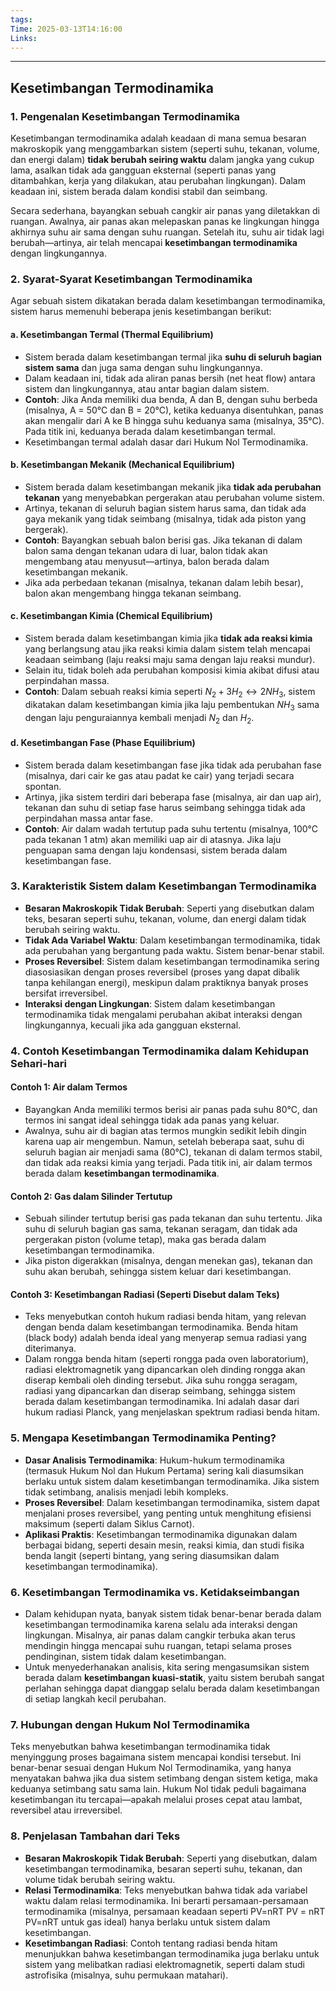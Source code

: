 ```yaml
---
tags: 
Time: 2025-03-13T14:16:00
Links:
---
```

---
## Kesetimbangan Termodinamika
### 1. Pengenalan Kesetimbangan Termodinamika
Kesetimbangan termodinamika adalah keadaan di mana semua besaran makroskopik yang menggambarkan sistem (seperti suhu, tekanan, volume, dan energi dalam) **tidak berubah seiring waktu** dalam jangka yang cukup lama, asalkan tidak ada gangguan eksternal (seperti panas yang ditambahkan, kerja yang dilakukan, atau perubahan lingkungan). Dalam keadaan ini, sistem berada dalam kondisi stabil dan seimbang.

Secara sederhana, bayangkan sebuah cangkir air panas yang diletakkan di ruangan. Awalnya, air panas akan melepaskan panas ke lingkungan hingga akhirnya suhu air sama dengan suhu ruangan. Setelah itu, suhu air tidak lagi berubah—artinya, air telah mencapai **kesetimbangan termodinamika** dengan lingkungannya.
### 2. Syarat-Syarat Kesetimbangan Termodinamika
Agar sebuah sistem dikatakan berada dalam kesetimbangan termodinamika, sistem harus memenuhi beberapa jenis kesetimbangan berikut:
#### **a. Kesetimbangan Termal (Thermal Equilibrium)**
- Sistem berada dalam kesetimbangan termal jika **suhu di seluruh bagian sistem sama** dan juga sama dengan suhu lingkungannya.
- Dalam keadaan ini, tidak ada aliran panas bersih (net heat flow) antara sistem dan lingkungannya, atau antar bagian dalam sistem.
- **Contoh**: Jika Anda memiliki dua benda, A dan B, dengan suhu berbeda (misalnya, A = 50°C dan B = 20°C), ketika keduanya disentuhkan, panas akan mengalir dari A ke B hingga suhu keduanya sama (misalnya, 35°C). Pada titik ini, keduanya berada dalam kesetimbangan termal.
- Kesetimbangan termal adalah dasar dari Hukum Nol Termodinamika.
#### **b. Kesetimbangan Mekanik (Mechanical Equilibrium)**
- Sistem berada dalam kesetimbangan mekanik jika **tidak ada perubahan tekanan** yang menyebabkan pergerakan atau perubahan volume sistem.
- Artinya, tekanan di seluruh bagian sistem harus sama, dan tidak ada gaya mekanik yang tidak seimbang (misalnya, tidak ada piston yang bergerak).
- **Contoh**: Bayangkan sebuah balon berisi gas. Jika tekanan di dalam balon sama dengan tekanan udara di luar, balon tidak akan mengembang atau menyusut—artinya, balon berada dalam kesetimbangan mekanik.
- Jika ada perbedaan tekanan (misalnya, tekanan dalam lebih besar), balon akan mengembang hingga tekanan seimbang.
#### **c. Kesetimbangan Kimia (Chemical Equilibrium)**
- Sistem berada dalam kesetimbangan kimia jika **tidak ada reaksi kimia** yang berlangsung atau jika reaksi kimia dalam sistem telah mencapai keadaan seimbang (laju reaksi maju sama dengan laju reaksi mundur).
- Selain itu, tidak boleh ada perubahan komposisi kimia akibat difusi atau perpindahan massa.
- **Contoh**: Dalam sebuah reaksi kimia seperti $N_2 + 3H_2 \leftrightarrow 2NH_3$, sistem dikatakan dalam kesetimbangan kimia jika laju pembentukan $NH_3$ sama dengan laju penguraiannya kembali menjadi $N_2$​ dan $H_2$​.
#### **d. Kesetimbangan Fase (Phase Equilibrium)**
- Sistem berada dalam kesetimbangan fase jika tidak ada perubahan fase (misalnya, dari cair ke gas atau padat ke cair) yang terjadi secara spontan.
- Artinya, jika sistem terdiri dari beberapa fase (misalnya, air dan uap air), tekanan dan suhu di setiap fase harus seimbang sehingga tidak ada perpindahan massa antar fase.
- **Contoh**: Air dalam wadah tertutup pada suhu tertentu (misalnya, 100°C pada tekanan 1 atm) akan memiliki uap air di atasnya. Jika laju penguapan sama dengan laju kondensasi, sistem berada dalam kesetimbangan fase.
### 3. Karakteristik Sistem dalam Kesetimbangan Termodinamika
- **Besaran Makroskopik Tidak Berubah**: Seperti yang disebutkan dalam teks, besaran seperti suhu, tekanan, volume, dan energi dalam tidak berubah seiring waktu.
- **Tidak Ada Variabel Waktu**: Dalam kesetimbangan termodinamika, tidak ada perubahan yang bergantung pada waktu. Sistem benar-benar stabil.
- **Proses Reversibel**: Sistem dalam kesetimbangan termodinamika sering diasosiasikan dengan proses reversibel (proses yang dapat dibalik tanpa kehilangan energi), meskipun dalam praktiknya banyak proses bersifat irreversibel.
- **Interaksi dengan Lingkungan**: Sistem dalam kesetimbangan termodinamika tidak mengalami perubahan akibat interaksi dengan lingkungannya, kecuali jika ada gangguan eksternal.
### 4. Contoh Kesetimbangan Termodinamika dalam Kehidupan Sehari-hari
#### **Contoh 1: Air dalam Termos**
- Bayangkan Anda memiliki termos berisi air panas pada suhu 80°C, dan termos ini sangat ideal sehingga tidak ada panas yang keluar.
- Awalnya, suhu air di bagian atas termos mungkin sedikit lebih dingin karena uap air mengembun. Namun, setelah beberapa saat, suhu di seluruh bagian air menjadi sama (80°C), tekanan di dalam termos stabil, dan tidak ada reaksi kimia yang terjadi. Pada titik ini, air dalam termos berada dalam **kesetimbangan termodinamika**.
#### **Contoh 2: Gas dalam Silinder Tertutup**
- Sebuah silinder tertutup berisi gas pada tekanan dan suhu tertentu. Jika suhu di seluruh bagian gas sama, tekanan seragam, dan tidak ada pergerakan piston (volume tetap), maka gas berada dalam kesetimbangan termodinamika.
- Jika piston digerakkan (misalnya, dengan menekan gas), tekanan dan suhu akan berubah, sehingga sistem keluar dari kesetimbangan.
#### **Contoh 3: Kesetimbangan Radiasi (Seperti Disebut dalam Teks)**
- Teks menyebutkan contoh hukum radiasi benda hitam, yang relevan dengan benda dalam kesetimbangan termodinamika. Benda hitam (black body) adalah benda ideal yang menyerap semua radiasi yang diterimanya.
- Dalam rongga benda hitam (seperti rongga pada oven laboratorium), radiasi elektromagnetik yang dipancarkan oleh dinding rongga akan diserap kembali oleh dinding tersebut. Jika suhu rongga seragam, radiasi yang dipancarkan dan diserap seimbang, sehingga sistem berada dalam kesetimbangan termodinamika. Ini adalah dasar dari hukum radiasi Planck, yang menjelaskan spektrum radiasi benda hitam.
### 5. Mengapa Kesetimbangan Termodinamika Penting?
- **Dasar Analisis Termodinamika**: Hukum-hukum termodinamika (termasuk Hukum Nol dan Hukum Pertama) sering kali diasumsikan berlaku untuk sistem dalam kesetimbangan termodinamika. Jika sistem tidak setimbang, analisis menjadi lebih kompleks.
- **Proses Reversibel**: Dalam kesetimbangan termodinamika, sistem dapat menjalani proses reversibel, yang penting untuk menghitung efisiensi maksimum (seperti dalam Siklus Carnot).
- **Aplikasi Praktis**: Kesetimbangan termodinamika digunakan dalam berbagai bidang, seperti desain mesin, reaksi kimia, dan studi fisika benda langit (seperti bintang, yang sering diasumsikan dalam kesetimbangan termodinamika).
### 6. Kesetimbangan Termodinamika vs. Ketidakseimbangan

- Dalam kehidupan nyata, banyak sistem tidak benar-benar berada dalam kesetimbangan termodinamika karena selalu ada interaksi dengan lingkungan. Misalnya, air panas dalam cangkir terbuka akan terus mendingin hingga mencapai suhu ruangan, tetapi selama proses pendinginan, sistem tidak dalam kesetimbangan.
- Untuk menyederhanakan analisis, kita sering mengasumsikan sistem berada dalam **kesetimbangan kuasi-statik**, yaitu sistem berubah sangat perlahan sehingga dapat dianggap selalu berada dalam kesetimbangan di setiap langkah kecil perubahan.
### 7. Hubungan dengan Hukum Nol Termodinamika
Teks menyebutkan bahwa kesetimbangan termodinamika tidak menyinggung proses bagaimana sistem mencapai kondisi tersebut. Ini benar-benar sesuai dengan Hukum Nol Termodinamika, yang hanya menyatakan bahwa jika dua sistem setimbang dengan sistem ketiga, maka keduanya setimbang satu sama lain. Hukum Nol tidak peduli bagaimana kesetimbangan itu tercapai—apakah melalui proses cepat atau lambat, reversibel atau irreversibel.
### 8. Penjelasan Tambahan dari Teks
- **Besaran Makroskopik Tidak Berubah**: Seperti yang disebutkan, dalam kesetimbangan termodinamika, besaran seperti suhu, tekanan, dan volume tidak berubah seiring waktu.
- **Relasi Termodinamika**: Teks menyebutkan bahwa tidak ada variabel waktu dalam relasi termodinamika. Ini berarti persamaan-persamaan termodinamika (misalnya, persamaan keadaan seperti PV=nRT PV = nRT PV=nRT untuk gas ideal) hanya berlaku untuk sistem dalam kesetimbangan.
- **Kesetimbangan Radiasi**: Contoh tentang radiasi benda hitam menunjukkan bahwa kesetimbangan termodinamika juga berlaku untuk sistem yang melibatkan radiasi elektromagnetik, seperti dalam studi astrofisika (misalnya, suhu permukaan matahari).